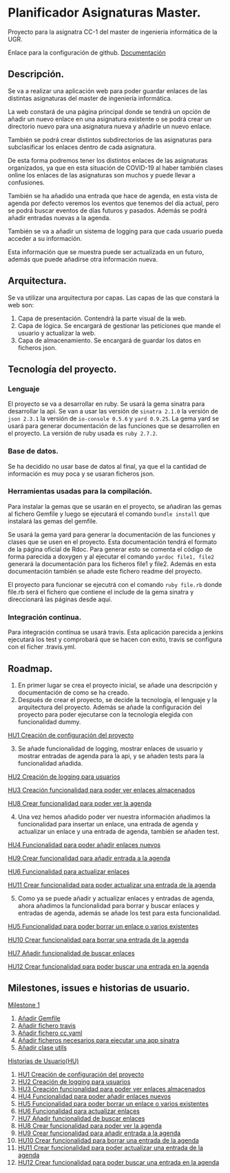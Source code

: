 # Planificador Asignaturas Master.

Proyecto para la asignatra CC-1 del master de ingeniería informática de la UGR.

Enlace para la configuración de github. [Documentación](https://github.com/CharlySM/Proyecto_CC-20-21/blob/main/doc/initializing.md)

## Descripción.

Se va a realizar una aplicación web para poder guardar enlaces de las distintas asignaturas del master de ingeniería informática.

La web constará de una página principal donde se tendrá un opción de añadir un nuevo enlace en una asignatura existente o se podrá crear un directorio nuevo para una asignatura nueva y añadirle un nuevo enlace.

También se podrá crear distintos subdirectorios de las asignaturas para subclasificar los enlaces dentro de cada asignatura.

De esta forma podremos tener los distintos enlaces de las asignaturas organizados, ya que en esta situación de COVID-19 al haber también clases online los enlaces de las asignaturas son muchos y puede llevar a confusiones.

También se ha añadido una entrada que hace de agenda, en esta vista de agenda por defecto veremos los eventos que tenemos del día actual, pero se podrá buscar eventos de días futuros y pasados. Además se podrá añadir entradas nuevas a la agenda.

También se va a añadir un sistema de logging para que cada usuario pueda acceder a su información.

Esta información que se muestra puede ser actualizada en un futuro, además que puede añadirse otra información nueva.

## Arquitectura.

Se va utilizar una arquitectura por capas. Las capas de las que constará la web son:

1. Capa de presentación. Contendrá la parte visual de la web.
2. Capa de lógica. Se encargará de gestionar las peticiones que mande el usuario y actualizar la web.
3. Capa de almacenamiento. Se encargará de guardar los datos en ficheros json.

## Tecnología del proyecto.

### Lenguaje
El proyecto se va a desarrollar en ruby. Se usará la gema sinatra para desarrollar la api. Se van a usar las versión de `sinatra 2.1.0` la versión de `json 2.3.1` la versión de `io-console 0.5.6` y `yard 0.9.25`. La gema yard se usará para generar documentación de las funciones que se desarrollen en el proyecto. La versión de ruby usada es `ruby 2.7.2`.


### Base de datos.

Se ha decidido no usar base de datos al final, ya que el la cantidad de información es muy poca y se usaran ficheros json.

### Herramientas usadas para la compilación.

Para instalar la gemas que se usarán en el proyecto, se añadiran las gemas al fichero Gemfile y luego se ejecutará el comando `bundle install` que instalará las gemas del gemfile.

Se usará la gema yard para generar la documentación de las funciones y clases que se usen en el proyecto. Esta documentación tendrá el formato de la página oficial de Rdoc. Para generar esto se comenta el código de forma parecida a doxygen y al ejecutar el comando `yardoc file1, file2` generará la documentación para los ficheros file1 y file2. Además en esta documentación también se añade este fichero readme del proyecto.

El proyecto para funcionar se ejecutrá con el comando `ruby file.rb` donde file.rb será el fichero que contiene el include de la gema sinatra y direccionará las páginas desde aquí.

### Integración continua.

Para integración contínua se usará travis. Esta aplicación parecida a jenkins ejecutará los test y comprobará que se hacen con exito, travis se configura con el ficher .travis.yml.


## Roadmap.

1. En primer lugar se crea el proyecto inicial, se añade una descripción y documentación de como se ha creado.
2. Después de crear el proyecto, se decide la tecnología, el lenguaje y la arquitectura del proyecto. Además se añade la configuración del proyecto para poder ejecutarse con la tecnología elegida con funcionalidad dummy.

[HU1 Creación de configuración del proyecto](https://github.com/CharlySM/Proyecto_CC-20-21/issues/4)

3. Se añade funcionalidad de logging, mostrar enlaces de usuario y mostrar entradas de agenda para la api, y se añaden tests para la funcionalidad añadida.

[HU2 Creación de logging para usuarios](https://github.com/CharlySM/Proyecto_CC-20-21/issues/5)

[HU3 Creación funcionalidad para poder ver enlaces almacenados](https://github.com/CharlySM/Proyecto_CC-20-21/issues/6)

[HU8 Crear funcionalidad para poder ver la agenda](https://github.com/CharlySM/Proyecto_CC-20-21/issues/11)

4. Una vez hemos añadido poder ver nuestra información añadimos la funcionalidad para insertar un enlace, una entrada de agenda y actualizar un enlace y una entrada de agenda, también se añaden test.

[HU4 Funcionalidad para poder añadir enlaces nuevos](https://github.com/CharlySM/Proyecto_CC-20-21/issues/7)

[HU9 Crear funcionalidad para añadir entrada a la agenda](https://github.com/CharlySM/Proyecto_CC-20-21/issues/12)

[HU6 Funcionalidad para actualizar enlaces](https://github.com/CharlySM/Proyecto_CC-20-21/issues/9)

[HU11 Crear funcionalidad para poder actualizar una entrada de la agenda](https://github.com/CharlySM/Proyecto_CC-20-21/issues/14)

5. Como ya se puede añadir y actualizar enlaces y entradas de agenda, ahora añadimos la funcionalidad para borrar y buscar enlaces y entradas de agenda, además se añade los test para esta funcionalidad.

[HU5 Funcionalidad para poder borrar un enlace o varios existentes](https://github.com/CharlySM/Proyecto_CC-20-21/issues/8)

[HU10 Crear funcionalidad para borrar una entrada de la agenda](https://github.com/CharlySM/Proyecto_CC-20-21/issues/13)

[HU7 Añadir funcionalidad de buscar enlaces](https://github.com/CharlySM/Proyecto_CC-20-21/issues/10)

[HU12 Crear funcionalidad para poder buscar una entrada en la agenda](https://github.com/CharlySM/Proyecto_CC-20-21/issues/15)

## Milestones, issues e historias de usuario.

[Milestone 1](https://github.com/CharlySM/Proyecto_CC-20-21/milestone/1)
  1. [Añadir Gemfile](https://github.com/CharlySM/Proyecto_CC-20-21/issues/2)
  2. [Añadir fichero travis](https://github.com/CharlySM/Proyecto_CC-20-21/issues/16)
  3. [Añadir fichero cc.yaml](https://github.com/CharlySM/Proyecto_CC-20-21/issues/17)
  4. [Añadir ficheros necesarios para ejecutar una app sinatra](https://github.com/CharlySM/Proyecto_CC-20-21/issues/18)
  5. [Añadir clase utils](https://github.com/CharlySM/Proyecto_CC-20-21/issues/19)

[Historias de Usuario(HU)](https://github.com/CharlySM/Proyecto_CC-20-21/milestone/2)
  1. [HU1 Creación de configuración del proyecto](https://github.com/CharlySM/Proyecto_CC-20-21/issues/4)
  2. [HU2 Creación de logging para usuarios](https://github.com/CharlySM/Proyecto_CC-20-21/issues/5)
  3. [HU3 Creación funcionalidad para poder ver enlaces almacenados](https://github.com/CharlySM/Proyecto_CC-20-21/issues/6)
  4. [HU4 Funcionalidad para poder añadir enlaces nuevos](https://github.com/CharlySM/Proyecto_CC-20-21/issues/7)
  5. [HU5 Funcionalidad para poder borrar un enlace o varios existentes](https://github.com/CharlySM/Proyecto_CC-20-21/issues/8)
  6. [HU6 Funcionalidad para actualizar enlaces](https://github.com/CharlySM/Proyecto_CC-20-21/issues/9)
  7. [HU7 Añadir funcionalidad de buscar enlaces](https://github.com/CharlySM/Proyecto_CC-20-21/issues/10)
  8. [HU8 Crear funcionalidad para poder ver la agenda](https://github.com/CharlySM/Proyecto_CC-20-21/issues/11)
  9. [HU9 Crear funcionalidad para añadir entrada a la agenda](https://github.com/CharlySM/Proyecto_CC-20-21/issues/12)
  10. [HU10 Crear funcionalidad para borrar una entrada de la agenda](https://github.com/CharlySM/Proyecto_CC-20-21/issues/13)
  11. [HU11 Crear funcionalidad para poder actualizar una entrada de la agenda](https://github.com/CharlySM/Proyecto_CC-20-21/issues/14)
  12. [HU12 Crear funcionalidad para poder buscar una entrada en la agenda](https://github.com/CharlySM/Proyecto_CC-20-21/issues/15)
